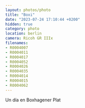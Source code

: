 ```yaml
---
layout: photos/photo
title: "Boxi"
date: "2023-07-24 17:10:44 +0200"
hidden: true
category: photo
location: berlin
camera: Ricoh GR IIIx
filenames: 
- R0004007
- R0004011
- R0004017
- R0004052
- R0004026
- R0004035
- R0004014
- R0004015
- R0004062
---
```


Un día en Boxhagener Plat
